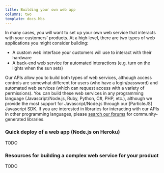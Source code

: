```yaml
---
title: Building your own web app
columns: two
template: docs.hbs
---
```


In many cases, you will want to set up your own web service that interacts with your customers' products. At a high level, there are two types of web applications you might consider building:

- A custom web interface your customers will use to interact with their hardware
- A back-end web service for automated interactions (e.g. turn on the lights when the sun sets)

Our APIs allow you to build both types of web services, although access controls are somewhat different for users (who have a login/password) and automated web services (which can request access with a variety of permissions). You can build these web services in any programming language (Javascript/Node.js, Ruby, Python, C#, PHP, etc.), although we provide the most support for Javascript/Node.js through our [ParticleJS] Javascript SDK. If you are interested in libraries for interacting with our APIs in other programming languages, please [search our forums](https://community.particle.io) for community-generated libraries.

### Quick deploy of a web app (Node.js on Heroku)

TODO

### Resources for building a complex web service for your product

TODO
